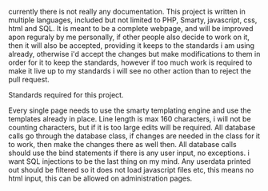 currently there is not really any documentation.
This project is written in multiple languages, included but not limited to PHP, Smarty, javascript, css, html and SQL.
It is meant to be a complete webpage, and will be improved apon reguraly by me personally, 
if other people also decide to work on it, then it will also be accepted, providing it keeps to the standards i am using already, 
otherwise i'd accept the changes but make modifications to them in order for it to keep the standards, 
however if too much work is required to make it live up to my standards i will see no other action than to reject the pull request.

Standards required for this project.

Every single page needs to use the smarty templating engine and use the templates already in place.
Line length is max 160 characters, i will not be counting characters, but if it is too large edits will be required.
All database calls go through the database class, if changes are needed in the class for it to work, then make the changes there as well then.
All database calls should use the bind statements if there is any user input, no exceptions. i want SQL injections to be the last thing on my mind.
Any userdata printed out should be filtered so it does not load javascript files etc, this means no html input, this can be allowed on administration pages.